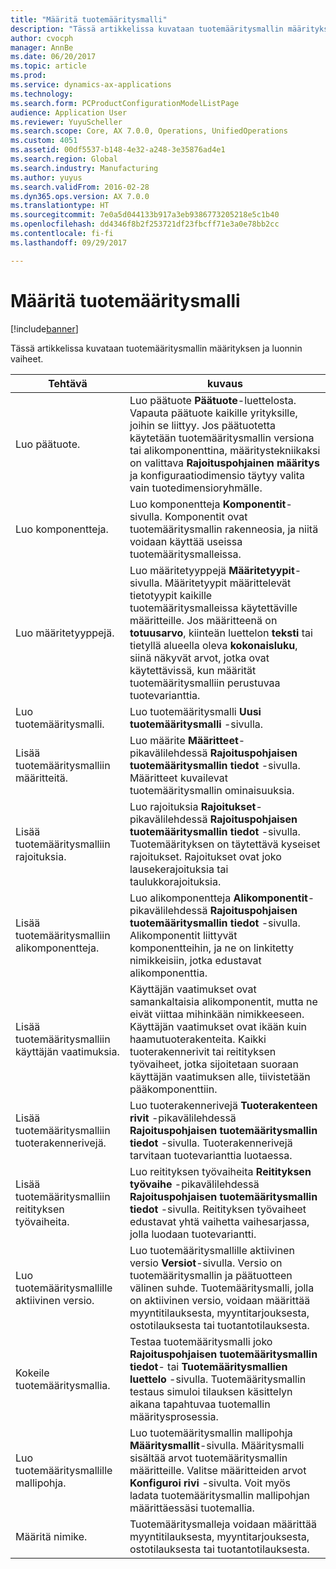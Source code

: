 ```yaml
---
title: "Määritä tuotemääritysmalli"
description: "Tässä artikkelissa kuvataan tuotemääritysmallin määrityksen ja luonnin vaiheet."
author: cvocph
manager: AnnBe
ms.date: 06/20/2017
ms.topic: article
ms.prod: 
ms.service: dynamics-ax-applications
ms.technology: 
ms.search.form: PCProductConfigurationModelListPage
audience: Application User
ms.reviewer: YuyuScheller
ms.search.scope: Core, AX 7.0.0, Operations, UnifiedOperations
ms.custom: 4051
ms.assetid: 00df5537-b148-4e32-a248-3e35876ad4e1
ms.search.region: Global
ms.search.industry: Manufacturing
ms.author: yuyus
ms.search.validFrom: 2016-02-28
ms.dyn365.ops.version: AX 7.0.0
ms.translationtype: HT
ms.sourcegitcommit: 7e0a5d044133b917a3eb9386773205218e5c1b40
ms.openlocfilehash: dd4346f8b2f253721df23fbcff71e3a0e78bb2cc
ms.contentlocale: fi-fi
ms.lasthandoff: 09/29/2017

---
```


# <a name="set-up-a-product-configuration-model"></a>Määritä tuotemääritysmalli

[!include[banner](../includes/banner.md)]


Tässä artikkelissa kuvataan tuotemääritysmallin määrityksen ja luonnin vaiheet.

| Tehtävä                                                        | kuvaus                                                                                                                                                                                                                                                                                                                                                                                        |
|-------------------------------------------------------------|----------------------------------------------------------------------------------------------------------------------------------------------------------------------------------------------------------------------------------------------------------------------------------------------------------------------------------------------------------------------------------------------------|
| Luo päätuote.                                    | Luo päätuote **Päätuote**-luettelosta. Vapauta päätuote kaikille yrityksille, joihin se liittyy. Jos päätuotetta käytetään tuotemääritysmallin versiona tai alikomponenttina, määritystekniikaksi on valittava **Rajoituspohjainen määritys** ja konfiguraatiodimensio täytyy valita vain tuotedimensioryhmälle. |
| Luo komponentteja.                                          | Luo komponentteja **Komponentit**-sivulla. Komponentit ovat tuotemääritysmallin rakenneosia, ja niitä voidaan käyttää useissa tuotemääritysmalleissa.                                                                                                                                                                                                                      |
| Luo määritetyyppejä.                                     | Luo määritetyyppejä **Määritetyypit**-sivulla. Määritetyypit määrittelevät tietotyypit kaikille tuotemääritysmalleissa käytettäville määritteille. Jos määritteenä on **totuusarvo**, kiinteän luettelon **teksti** tai tietyllä alueella oleva **kokonaisluku**, siinä näkyvät arvot, jotka ovat käytettävissä, kun määrität tuotemääritysmalliin perustuvaa tuotevarianttia.       |
| Luo tuotemääritysmalli.                       | Luo tuotemääritysmalli **Uusi tuotemääritysmalli** -sivulla.                                                                                                                                                                                                                                                                                                              |
| Lisää tuotemääritysmalliin määritteitä.            | Luo määrite **Määritteet**-pikavälilehdessä **Rajoituspohjaisen tuotemääritysmallin tiedot** -sivulla. Määritteet kuvailevat tuotemääritysmallin ominaisuuksia.                                                                                                                                                                                                       |
| Lisää tuotemääritysmalliin rajoituksia.           | Luo rajoituksia **Rajoitukset**-pikavälilehdessä **Rajoituspohjaisen tuotemääritysmallin tiedot** -sivulla. Tuotemäärityksen on täytettävä kyseiset rajoitukset. Rajoitukset ovat joko lausekerajoituksia tai taulukkorajoituksia.                                                                                                                                 |
| Lisää tuotemääritysmalliin alikomponentteja.         | Luo alikomponentteja **Alikomponentit**-pikavälilehdessä **Rajoituspohjaisen tuotemääritysmallin tiedot** -sivulla. Alikomponentit liittyvät komponentteihin, ja ne on linkitetty nimikkeisiin, jotka edustavat alikomponenttia.                                                                                                                                                                       |
| Lisää tuotemääritysmalliin käyttäjän vaatimuksia.     | Käyttäjän vaatimukset ovat samankaltaisia alikomponentit, mutta ne eivät viittaa mihinkään nimikkeeseen. Käyttäjän vaatimukset ovat ikään kuin haamutuoterakenteita. Kaikki tuoterakennerivit tai reitityksen työvaiheet, jotka sijoitetaan suoraan käyttäjän vaatimuksen alle, tiivistetään pääkomponenttiin.                                                                                                                       |
| Lisää tuotemääritysmalliin tuoterakennerivejä.             | Luo tuoterakennerivejä **Tuoterakenteen rivit** -pikavälilehdessä **Rajoituspohjaisen tuotemääritysmallin tiedot** -sivulla. Tuoterakennerivejä tarvitaan tuotevarianttia luotaessa.                                                                                                                                                                                                 |
| Lisää tuotemääritysmalliin reitityksen työvaiheita.      | Luo reitityksen työvaiheita **Reitityksen työvaihe** -pikavälilehdessä **Rajoituspohjaisen tuotemääritysmallin tiedot** -sivulla. Reitityksen työvaiheet edustavat yhtä vaihetta vaihesarjassa, jolla luodaan tuotevariantti.                                                                                                                                                    |
| Luo tuotemääritysmallille aktiivinen versio. | Luo tuotemääritysmallille aktiivinen versio **Versiot**-sivulla. Versio on tuotemääritysmallin ja päätuotteen välinen suhde. Tuotemääritysmalli, jolla on aktiivinen versio, voidaan määrittää myyntitilauksesta, myyntitarjouksesta, ostotilauksesta tai tuotantotilauksesta.                                                               |
| Kokeile tuotemääritysmallia.                         | Testaa tuotemääritysmalli joko **Rajoituspohjaisen tuotemääritysmallin tiedot**- tai **Tuotemääritysmallien luettelo** -sivulla. Tuotemääritysmallin testaus simuloi tilauksen käsittelyn aikana tapahtuvaa tuotemallin määritysprosessia.                                                                                                |
| Luo tuotemääritysmallille mallipohja.                | Luo tuotemääritysmallin mallipohja **Määritysmallit**-sivulla. Määritysmalli sisältää arvot tuotemääritysmallin määritteille. Valitse määritteiden arvot **Konfiguroi rivi** -sivulta. Voit myös ladata tuotemääritysmallin mallipohjan määrittäessäsi tuotemallia.                                                   |
| Määritä nimike.                                          | Tuotemääritysmalleja voidaan määrittää myyntitilauksesta, myyntitarjouksesta, ostotilauksesta tai tuotantotilauksesta.                                                                                                                                                                                                                                                                           |






